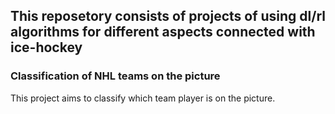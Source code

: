 ## This reposetory consists of projects of using dl/rl algorithms for different aspects connected with ice-hockey

### Classification of NHL teams on the picture

This project aims to classify which team player is on the picture.